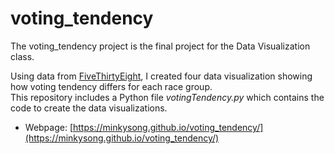 # voting_tendency

The voting_tendency project is the final project for the Data Visualization class. 

Using data from [FiveThirtyEight](https://github.com/fivethirtyeight/data/tree/master/non-voters), I created four data visualization showing how voting tendency differs for each race group. <br>
This repository includes a Python file *votingTendency.py* which contains the code to create the data visualizations.

- Webpage: [https://minkysong.github.io/voting_tendency/](https://minkysong.github.io/voting_tendency/)
